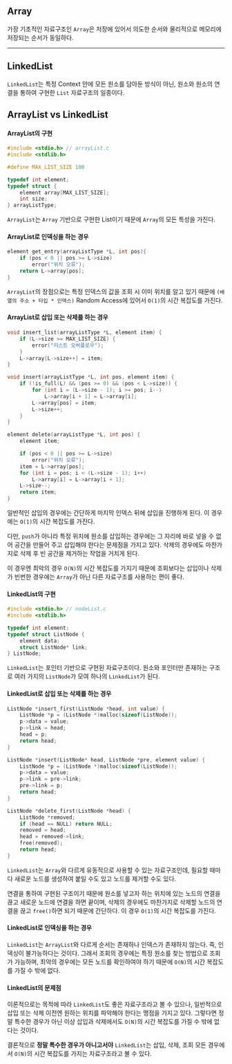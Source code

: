 
## Array

가장 기초적인 자료구조인 `Array`은 저장에 있어서 의도한 순서와 물리적으로 메모리에 저장되는 순서가 동일하다. 

---

## LinkedList

`LinkedList`는 특정 Context 안에 모든 원소를 담아둔 방식이 아닌, 원소와 원소의 연결을 통하여 구현한 `List` 자료구조의 일종이다.

## ArrayList vs LinkedList

#### ArrayList의 구현

```c
#include <stdio.h> // arrayList.c
#include <stdlib.h> 

#define MAX_LIST_SIZE 100

typedef int element;
typedef struct {
    element array[MAX_LIST_SIZE];
    int size;
} arrayListType;
```

`ArrayList`는 `Array` 기반으로 구현한 List이기 때문에 `Array`의 모든 특성을 가진다. 

#### ArrayList로 인덱싱을 하는 경우

```c
element get_entry(arrayListType *L, int pos){
    if (pos < 0 || pos >= L->size)
        error("위치 오류");
    return L->array[pos];
}
```

`ArrayList`의 장점으로는 특정 인덱스의 값을 조회 시 이미 위치를 알고 있기 때문에 `(배열의 주소 + 타입 * 인덱스)` Random Access에 있어서 `O(1)`의 시간 복잡도를 가진다.

#### ArrayList로 삽입 또는 삭제를 하는 경우

```c
void insert_list(arrayListType *L, element item) {
    if (L->size >= MAX_LIST_SIZE) {
        error("리스트 오버플로우");
    }
    L->array[L->size++] = item;
}

void insert(arrayListType *L, int pos, element item) {
    if (!is_full(L) && (pos >= 0) && (pos < L->size)) {
        for (int i = (L->size - 1); i >= pos; i--)
            L->array[i + 1] = L->array[i];
        L->array[pos] = item;
        L->size++;
    }
}

element delete(arrayListType *L, int pos) {
    element item;

    if (pos < 0 || pos >= L->size)
        error("위치 오류");
    item = L->array[pos];
    for (int i = pos; i < (L->size - 1); i++) 
        L->array[i] = L->array[i + 1];
    L->size--;
    return item;
}
```

일반적인 삽입의 경우에는 간단하게 마지막 인덱스 뒤에 삽입을 진행하게 된다. 이 경우에는 `O(1)`의 시간 복잡도를 가진다.

다만, `push`가 아니라 특정 위치에 원소를 삽입하는 경우에는 그 자리에 바로 넣을 수 없어 공간을 만들어 주고 삽입해야 한다는 문제점을 가지고 있다. 삭제의 경우에도 마찬가지로 삭제 후 빈 공간을 제거하는 작업을 거치게 된다.

이 경우엔 최악의 경우 `O(N)`의 시간 복잡도를 가지기 때문에 조회보다는 삽입이나 삭제가 빈번한 경우에는 `Array`가 아닌 다른 자료구조를 사용하는 편이 좋다.

#### LinkedList의 구현

```c
#include <stdio.h> // nodeList.c
#include <stdlib.h>

typedef int element;
typedef struct ListNode {
    element data;
    struct ListNode* link;
} ListNode;
```

`LinkedList`는 포인터 기반으로 구현된 자료구조이다. 원소와 포인터만 존재하는 구조로 여러 가지의 `ListNode`가 모여 하나의 `LinkedList`가 된다.

#### LinkedList로 삽입 또는 삭제를 하는 경우

```c
ListNode *insert_first(ListNode *head, int value) {
    ListNode *p = (ListNode *)malloc(sizeof(ListNode));
    p->data = value;
    p->link = head;
    head = p;
    return head;
}

ListNode *insert(ListNode* head, ListNode *pre, element value) {
    ListNode *p = (ListNode *)malloc(sizeof(ListNode));
    p->data = value;
    p->link = pre->link;
    pre->link = p;
    return head;
}

ListNode *delete_first(ListNode *head) {
    ListNode *removed;
    if (head == NULL) return NULL;
    removed = head;
    head = removed->link;
    free(removed);
    return head;
}
```

`LinkedList`는 `Array`와 다르게 유동적으로 사용할 수 있는 자료구조인데, 필요할 때마다 새로운 노드를 생성하여 붙일 수도 있고 노드를 제거할 수도 있다. 

연결을 통하여 구현된 구조이기 때문에 원소를 넣고자 하는 위치에 있는 노드의 연결을 끊고 새로운 노드에 연결을 하면 끝이며, 삭제의 경우에도 마찬가지로 삭제할 노드의 연결을 끊고 `free()`하면 되기 때문에 간단하다. 이 경우 `O(1)`의 시간 복잡도를 가진다.

#### LinkedList로 인덱싱을 하는 경우

`LinkedList`는 `ArrayList`와 다르게 순서는 존재하나 인덱스가 존재하지 않는다. 즉, 인덱싱이 불가능하다는 것이다. 
그래서 조회의 경우에는 특정 원소를 찾는 방법으로 조회가 가능하며, 최악의 경우에는 모든 노드를 확인하여야 하기 때문에 `O(N)`의 시간 복잡도를 가질 수 밖에 없다.

#### LinkedList의 문제점

이론적으로는 목적에 따라 `LinkedList`도 좋은 자료구조라고 볼 수 있으나, 일반적으로 삽입 또는 삭제 이전엔 원하는 위치를 파악해야 한다는 맹점을 가지고 있다. 그렇다면 정말 특수한 경우가 아닌 이상 삽입과 삭제에서도 `O(N)`의 시간 복잡도를 가질 수 밖에 없다는 것이다.

결론적으로 **정말 특수한 경우가 아니고서야** `LinkedList`는 삽입, 삭제, 조회 모든 경우에서 `O(N)`의 시간 복잡도를 가지는 자료구조라고 볼 수 있다.
